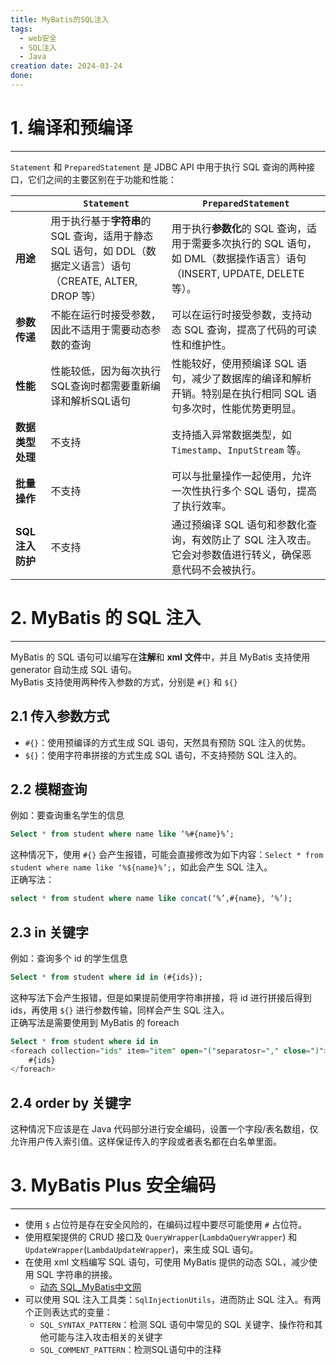 ```yaml
---
title: MyBatis的SQL注入
tags:
  - web安全
  - SQL注入
  - Java
creation date: 2024-03-24
done:
---
```

# 1. 编译和预编译  
---
`Statement` 和 `PreparedStatement` 是 JDBC API 中用于执行 SQL 查询的两种接口，它们之间的主要区别在于功能和性能：   

|              | `Statement`                                                               | `PreparedStatement`                                                              |
| ------------ | ------------------------------------------------------------------------- | -------------------------------------------------------------------------------- |
| **用途**       | 用于执行基于**字符串**的 SQL 查询，适用于静态 SQL 语句，如 DDL（数据定义语言）语句（CREATE, ALTER, DROP 等） | 用于执行**参数化**的 SQL 查询，适用于需要多次执行的 SQL 语句，如 DML（数据操作语言）语句（INSERT, UPDATE, DELETE 等）。 |
| **参数传递**     | 不能在运行时接受参数，因此不适用于需要动态参数的查询                                                | 可以在运行时接受参数，支持动态 SQL 查询，提高了代码的可读性和维护性。                                            |
| **性能**       | 性能较低，因为每次执行SQL查询时都需要重新编译和解析SQL语句                                          | 性能较好，使用预编译 SQL 语句，减少了数据库的编译和解析开销。特别是在执行相同 SQL 语句多次时，性能优势更明显。                     |
| **数据类型处理**   | 不支持                                                                       | 支持插入异常数据类型，如 `Timestamp`、`InputStream` 等。                                        |
| **批量操作**     | 不支持                                                                       | 可以与批量操作一起使用，允许一次性执行多个 SQL 语句，提高了执行效率。                                            |
| **SQL 注入防护** | 不支持                                                                       | 通过预编译 SQL 语句和参数化查询，有效防止了 SQL 注入攻击。它会对参数值进行转义，确保恶意代码不会被执行。                        |
# 2. MyBatis 的 SQL 注入  
---
MyBatis 的 SQL 语句可以编写在**注解**和 **xml 文件**中，并且 MyBatis 支持使用 generator 自动生成 SQL 语句。  
MyBatis 支持使用两种传入参数的方式，分别是 `#{}` 和 `${}`  
## 2.1 传入参数方式  
- `#{}`：使用预编译的方式生成 SQL 语句，天然具有预防 SQL 注入的优势。
- `${}`：使用字符串拼接的方式生成 SQL 语句，不支持预防 SQL 注入的。

## 2.2 模糊查询  
例如：要查询重名学生的信息  
```SQL
Select * from student where name like ‘%#{name}%’;
```
这种情况下，使用 `#{}` 会产生报错，可能会直接修改为如下内容：`Select * from student where name like ‘%${name}%’;`，如此会产生 SQL 注入。  
正确写法：  
```SQL
select * from student where name like concat(‘%’,#{name}, ‘%’);
```

## 2.3 in 关键字  
例如：查询多个 id 的学生信息  
```SQL
Select * from student where id in (#{ids});
```
这种写法下会产生报错，但是如果提前使用字符串拼接，将 id 进行拼接后得到 ids，再使用 `${}` 进行参数传输，同样会产生 SQL 注入。  
正确写法是需要使用到 MyBatis 的 foreach  
```SQL
Select * from student where id in 
<foreach collection="ids" item="item" open="("separatosr="," close=")">
	#{ids} 
</foreach>
```

## 2.4 order by 关键字  
这种情况下应该是在 Java 代码部分进行安全编码，设置一个字段/表名数组，仅允许用户传入索引值。这样保证传入的字段或者表名都在白名单里面。 

# 3. MyBatis Plus 安全编码  
---
- 使用 `$` 占位符是存在安全风险的，在编码过程中要尽可能使用 `#` 占位符。  
- 使用框架提供的 CRUD 接口及 `QueryWrapper`(`LambdaQueryWrapper`) 和 `UpdateWrapper`(`LambdaUpdateWrapper`)，来生成 SQL 语句。  
- 在使用 xml 文档编写 SQL 语句，可使用 MyBatis 提供的动态 SQL，减少使用 SQL 字符串的拼接。  
	- [动态 SQL\_MyBatis中文网](https://mybatis.net.cn/dynamic-sql.html)  
- 可以使用 SQL 注入工具类：`SqlInjectionUtils`，进而防止 SQL 注入。有两个正则表达式的变量：
	- `SQL_SYNTAX_PATTERN`：检测 SQL 语句中常见的 SQL 关键字、操作符和其他可能与注入攻击相关的关键字  
	- `SQL_COMMENT_PATTERN`：检测SQL语句中的注释